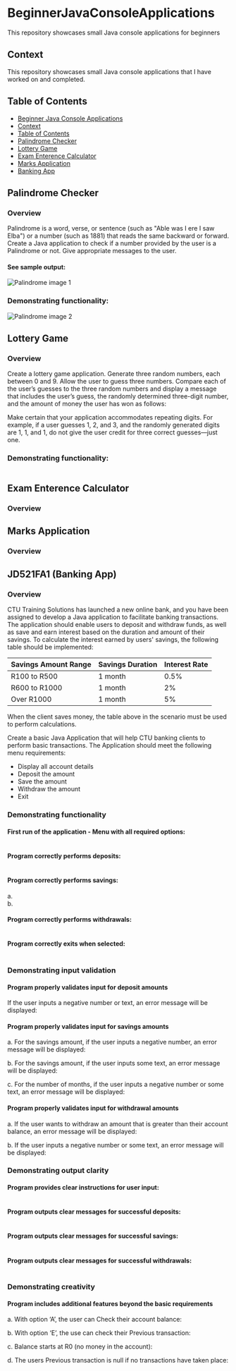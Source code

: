 # BeginnerJavaConsoleApplications
This repository showcases small Java console applications for beginners

## Context
This repository showcases small Java console applications that I have worked on and completed.

## Table of Contents
- [Beginner Java Console Applications](#beginnerjavaconsoleapplications)
- [Context](#context)
- [Table of Contents](#table-of-contents)
- [Palindrome Checker](#palindrome-checker)
- [Lottery Game](#lottery-game)
- [Exam Enterence Calculator](#exam-enterence-calculator)
- [Marks Application](#marks-application)
- [Banking App](#jd521fa1-banking-app)


## Palindrome Checker
### Overview
Palindrome is a word, verse, or sentence (such as "Able was I ere I saw Elba") or a number (such as 1881) that reads the same backward or forward. Create a Java application to check if a number provided by the user is a Palindrome or not. Give appropriate messages to the user. <br>
#### See sample output:
<img src="assets/images/Palindrome1.png" alt="Palindrome image 1">

### Demonstrating functionality:
<img src="assets/images/Palindrome2.png" alt="Palindrome image 2">



## Lottery Game
### Overview
Create a lottery game application. Generate three random numbers, each between 0 and 9. Allow the user to guess three numbers. Compare each of the user’s guesses to the three random numbers and display a message that includes the user’s guess, the randomly determined three-digit number, and the amount of money the user has won as follows: <br>
<img src="assets/images/Lottery1.png" alt="">
 
Make certain that your application accommodates repeating digits. For example, if a user guesses 1, 2, and 3, and the randomly generated digits are 1, 1, and 1, do not give the user credit for three correct guesses—just one.


### Demonstrating functionality:
<img src="assets/images/Lottery2.png" alt="">



## Exam Enterence Calculator
### Overview



## Marks Application
### Overview




## JD521FA1 (Banking App)
### Overview
CTU Training Solutions has launched a new online bank, and you have been assigned to develop a Java application to facilitate banking transactions. The application should enable users to deposit and withdraw funds, as well as save and earn interest based on the duration and amount of their savings. 
To calculate the interest earned by users' savings, the following table should be implemented: 

| Savings Amount Range | Savings Duration | Interest Rate |
|----------------------|------------------|---------------|
| R100 to R500         | 1 month          | 0.5%          |
| R600 to R1000        | 1 month          | 2%            |
| Over R1000           | 1 month          | 5%            |

When the client saves money, the table above in the scenario must be used to perform calculations.


Create a basic Java Application that will help CTU banking clients to perform basic transactions. The Application should meet the following menu requirements: 
- Display all account details
- Deposit the amount
- Save the amount
- Withdraw the amount
- Exit

### Demonstrating functionality
#### First run of the application - Menu with all required options:
<img src="assets/images/Bank1.png" alt="">

#### Program correctly performs deposits:
<img src="assets/images/Bank2.png" alt="">

#### Program correctly performs savings:
a. <br> <img src="assets/images/Bank3_1.png" alt=""> <br>
b. <br> <img src="assets/images/Bank3_2.png" alt="">

#### Program correctly performs withdrawals:
<img src="assets/images/Bank4.png" alt="">

#### Program correctly exits when selected:
<img src="assets/images/Bank5.png" alt="">


### Demonstrating input validation
#### Program properly validates input for deposit amounts
If the user inputs a negative number or text, an error message will be displayed: <br>
<img src="assets/images/Bank6.png" alt="">

#### Program properly validates input for savings amounts
a. For the savings amount, if the user inputs a negative number, an error message will be displayed: <br>
<img src="assets/images/Bank7_1.png" alt="">

b. For the savings amount, if the user inputs some text, an error message will be displayed: <br>
<img src="assets/images/Bank7_2.png" alt="">

c. For the number of months, if the user inputs a negative number or some text, an error message will be displayed: <br>
<img src="assets/images/Bank7_3.png" alt="">

#### Program properly validates input for withdrawal amounts
a. If the user wants to withdraw an amount that is greater than their account balance, an error message will be displayed: <br>
<img src="assets/images/Bank8_1.png" alt="">

b. If the user inputs a negative number or some text, an error message will be displayed: <br>
<img src="assets/images/Bank8_2.png" alt="">


### Demonstrating output clarity
#### Program provides clear instructions for user input:
<img src="assets/images/Bank9.png" alt="">

#### Program outputs clear messages for successful deposits:
<img src="assets/images/Bank10.png" alt="">

#### Program outputs clear messages for successful savings:
<img src="assets/images/Bank11.png" alt="">

#### Program outputs clear messages for successful withdrawals:
<img src="assets/images/Bank12.png" alt="">


### Demonstrating creativity
#### Program includes additional features beyond the basic requirements
a. With option ‘A’, the user can Check their account balance: <br>
<img src="assets/images/Bank13_1.png" alt="">

b. With option ‘E’, the use can check their Previous transaction: <br>
<img src="assets/images/Bank13_2.png" alt="">

c. Balance starts at R0 (no money in the account): <br>
<img src="assets/images/Bank13_3.png" alt="">

d. The users Previous transaction is null if no transactions have taken place: <br>
<img src="assets/images/Bank13_4.png" alt="">
